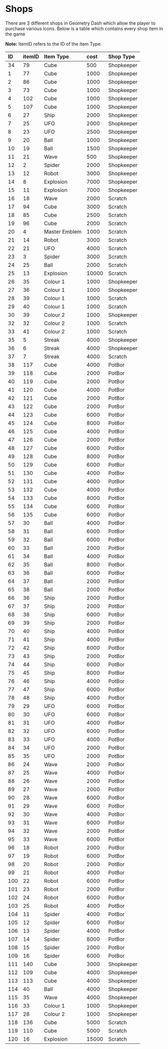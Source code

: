 # Shops

There are 3 different shops in Geometry Dash which allow the player to purchase various icons. Below is a table which contains every shop item in the game

**Note:** ItemID refers to the ID of the item Type. 

| ID | itemID | Item Type | cost | Shop Type |
|:-------|:-------|:----------|:-----|:----------|
| 34 | 79 | Cube | 500 | Shopkeeper |
| 1 | 77 | Cube | 1000 | Shopkeeper |
| 2 | 86 | Cube | 1000 | Shopkeeper |
| 3 | 73 | Cube | 1000 | Shopkeeper |
| 4 | 102 | Cube | 1000 | Shopkeeper |
| 5 | 107 | Cube | 1000 | Shopkeeper |
| 6 | 27 | Ship | 2000 | Shopkeeper |
| 7 | 25 | UFO | 2000 | Shopkeeper |
| 8 | 23 | UFO | 2500 | Shopkeeper |
| 9 | 20 | Ball | 1000 | Shopkeeper |
| 10 | 19 | Ball | 1500 | Shopkeeper |
| 11 | 21 | Wave | 500 | Shopkeeper |
| 12 | 2 | Spider | 2000 | Shopkeeper |
| 13 | 12 | Robot | 3000 | Shopkeeper |
| 14 | 8 | Explosion | 7000 | Shopkeeper |
| 15 | 11 | Explosion | 7000 | Shopkeeper |
| 16 | 18 | Wave | 2000 | Scratch |
| 17 | 94 | Cube | 3000 | Scratch |
| 18 | 85 | Cube | 2500 | Scratch |
| 19 | 96 | Cube | 2000 | Scratch |
| 20 | 4 | Master Emblem | 1000 | Scratch |
| 21 | 14 | Robot | 3000 | Scratch |
| 22 | 21 | UFO | 4000 | Scratch |
| 23 | 3 | Spider | 3000 | Scratch |
| 24 | 25 | Ball | 2000 | Scratch |
| 25 | 13 | Explosion | 10000 | Scratch |
| 26 | 35 | Colour 1 | 1000 | Shopkeeper |
| 27 | 36 | Colour 1 | 1000 | Shopkeeper |
| 28 | 39 | Colour 1 | 1000 | Scratch |
| 29 | 40 | Colour 1 | 1000 | Scratch |
| 30 | 39 | Colour 2 | 1000 | Shopkeeper |
| 32 | 32 | Colour 2 | 1000 | Scratch |
| 33 | 41 | Colour 2 | 1000 | Scratch |
| 35 | 5 | Streak | 4000 | Shopkeeper |
| 36 | 6 | Streak | 4000 | Shopkeeper |
| 37 | 7 | Streak | 4000 | Scratch |
| 38 | 117 | Cube | 4000 | PotBor |
| 39 | 118 | Cube | 2000 | PotBor |
| 40 | 119 | Cube | 2000 | PotBor |
| 41 | 120 | Cube | 4000 | PotBor |
| 42 | 121 | Cube | 2000 | PotBor |
| 43 | 122 | Cube | 2000 | PotBor |
| 44 | 123 | Cube | 6000 | PotBor |
| 45 | 124 | Cube | 8000 | PotBor |
| 46 | 125 | Cube | 4000 | PotBor |
| 47 | 126 | Cube | 2000 | PotBor |
| 48 | 127 | Cube | 6000 | PotBor |
| 49 | 128 | Cube | 8000 | PotBor |
| 50 | 129 | Cube | 6000 | PotBor |
| 51 | 130 | Cube | 4000 | PotBor |
| 52 | 131 | Cube | 4000 | PotBor |
| 53 | 132 | Cube | 4000 | PotBor |
| 54 | 133 | Cube | 8000 | PotBor |
| 55 | 134 | Cube | 6000 | PotBor |
| 56 | 135 | Cube | 6000 | PotBor |
| 57 | 30 | Ball | 4000 | PotBor |
| 58 | 31 | Ball | 6000 | PotBor |
| 59 | 32 | Ball | 6000 | PotBor |
| 60 | 33 | Ball | 2000 | PotBor |
| 61 | 34 | Ball | 4000 | PotBor |
| 62 | 35 | Ball | 8000 | PotBor |
| 63 | 36 | Ball | 6000 | PotBor |
| 64 | 37 | Ball | 2000 | PotBor |
| 65 | 38 | Ball | 2000 | PotBor |
| 66 | 36 | Ship | 2000 | PotBor |
| 67 | 37 | Ship | 2000 | PotBor |
| 68 | 38 | Ship | 6000 | PotBor |
| 69 | 39 | Ship | 2000 | PotBor |
| 70 | 40 | Ship | 4000 | PotBor |
| 71 | 41 | Ship | 4000 | PotBor |
| 72 | 42 | Ship | 6000 | PotBor |
| 73 | 43 | Ship | 2000 | PotBor |
| 74 | 44 | Ship | 6000 | PotBor |
| 75 | 45 | Ship | 8000 | PotBor |
| 76 | 46 | Ship | 4000 | PotBor |
| 77 | 47 | Ship | 6000 | PotBor |
| 78 | 48 | Ship | 4000 | PotBor |
| 79 | 29 | UFO | 6000 | PotBor |
| 80 | 30 | UFO | 6000 | PotBor |
| 81 | 31 | UFO | 4000 | PotBor |
| 82 | 32 | UFO | 6000 | PotBor |
| 83 | 33 | UFO | 4000 | PotBor |
| 84 | 34 | UFO | 2000 | PotBor |
| 85 | 35 | UFO | 2000 | PotBor |
| 86 | 24 | Wave | 2000 | PotBor |
| 87 | 25 | Wave | 4000 | PotBor |
| 88 | 26 | Wave | 2000 | PotBor |
| 89 | 27 | Wave | 2000 | PotBor |
| 90 | 28 | Wave | 6000 | PotBor |
| 91 | 29 | Wave | 6000 | PotBor |
| 92 | 30 | Wave | 4000 | PotBor |
| 93 | 31 | Wave | 6000 | PotBor |
| 94 | 32 | Wave | 2000 | PotBor |
| 95 | 33 | Wave | 6000 | PotBor |
| 96 | 18 | Robot | 2000 | PotBor |
| 97 | 19 | Robot | 6000 | PotBor |
| 98 | 20 | Robot | 2000 | PotBor |
| 99 | 21 | Robot | 4000 | PotBor |
| 100 | 22 | Robot | 6000 | PotBor |
| 101 | 23 | Robot | 2000 | PotBor |
| 102 | 24 | Robot | 6000 | PotBor |
| 103 | 25 | Robot | 4000 | PotBor |
| 104 | 11 | Spider | 4000 | PotBor |
| 105 | 12 | Spider | 6000 | PotBor |
| 106 | 13 | Spider | 4000 | PotBor |
| 107 | 14 | Spider | 8000 | PotBor |
| 108 | 15 | Spider | 2000 | PotBor |
| 109 | 16 | Spider | 6000 | PotBor |
| 111 | 140 | Cube | 3000 | Shopkeeper |
| 112 | 109 | Cube | 4000 | Shopkeeper |
| 113 | 113 | Cube | 4000 | Shopkeeper |
| 114 | 40 | Ball | 4000 | Shopkeeper |
| 115 | 35 | Wave | 4000 | Shopkeeper |
| 116 | 33 | Colour 1 | 1000 | Shopkeeper |
| 117 | 28 | Colour 2 | 1000 | Shopkeeper |
| 118 | 136 | Cube | 5000 | Scratch |
| 119 | 110 | Cube | 5000 | Scratch |
| 120 | 16 | Explosion | 15000 | Scratch |
